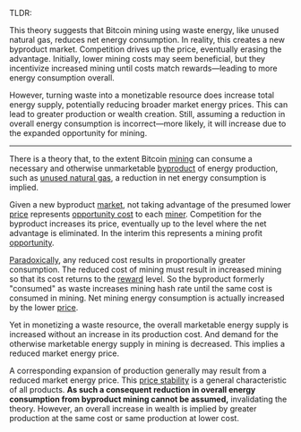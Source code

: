 TLDR:

This theory suggests that Bitcoin mining using waste energy, like unused natural gas, reduces net energy consumption. In reality, this creates a new byproduct market. Competition drives up the price, eventually erasing the advantage. Initially, lower mining costs may seem beneficial, but they incentivize increased mining until costs match rewards—leading to more energy consumption overall.

However, turning waste into a monetizable resource does increase total energy supply, potentially reducing broader market energy prices. This can lead to greater production or wealth creation. Still, assuming a reduction in overall energy consumption is incorrect—more likely, it will increase due to the expanded opportunity for mining.

--------

There is a theory that, to the extent Bitcoin [mining](Glossary#mine) can consume a necessary and otherwise unmarketable [byproduct](https://en.m.wikipedia.org/wiki/Waste) of energy production, such as [unused natural gas](https://en.m.wikipedia.org/wiki/Gas_flare), a reduction in net energy consumption is implied.

Given a new byproduct [market](Glossary#market), not taking advantage of the presumed lower [price](Glossary#price) represents [opportunity cost](https://en.wikipedia.org/wiki/Opportunity_cost) to each [miner](Glossary#miner). Competition for the byproduct increases its price, eventually up to the level where the net advantage is eliminated. In the interim this represents a mining profit [opportunity](https://bitcoinist.com/bitcoin-mining-waste-oil-industry).

 [Paradoxically](Efficiency-Paradox), any reduced cost results in proportionally greater consumption. The reduced cost of mining must result in increased mining so that its cost returns to the [reward](Glossary#reward) level. So the byproduct formerly "consumed" as waste increases mining hash rate until the same cost is consumed in mining. Net mining energy consumption is actually increased by the lower [price](Glossary#pricer).

Yet in monetizing a waste resource, the overall marketable energy supply is increased without an increase in its production cost. And demand for the otherwise marketable energy supply in mining is decreased. This implies a reduced market energy price.

A corresponding expansion of production generally may result from a reduced market
energy price. This [price stability](Stability-Property) is a general characteristic of all products. **As such a consequent reduction in overall energy consumption from byproduct mining cannot be assumed,** invalidating the theory. However, an overall increase in wealth is implied by greater production at the same cost or same production at lower cost.



